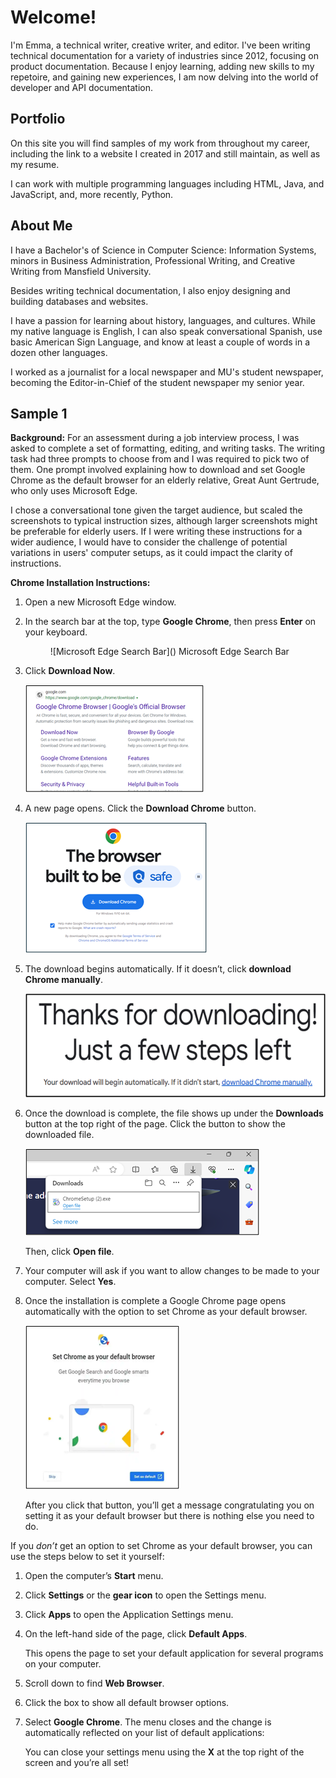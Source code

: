 # Welcome!

I'm Emma, a technical writer, creative writer, and editor. I've been writing technical documentation for a variety of industries since 2012, focusing on product documentation. Because I enjoy learning, adding new skills to my repetoire, and gaining new experiences, I am now delving into the world of developer and API documentation.

## Portfolio

On this site you will find samples of my work from throughout my career, including the link to a website I created in 2017 and still maintain, as well as my resume.

I can work with multiple programming languages including HTML, Java, and JavaScript, and, more recently, Python.

## About Me

I have a Bachelor's of Science in Computer Science: Information Systems, minors in Business Administration, Professional Writing, and Creative Writing from Mansfield University.

Besides writing technical documentation, I also enjoy designing and building databases and websites.

I have a passion for learning about history, languages, and cultures. While my native language is English, I can also speak conversational Spanish, use basic American Sign Language, and know at least a couple of words in a dozen other languages.

I worked as a journalist for a local newspaper and MU's student newspaper, becoming the Editor-in-Chief of the student newspaper my senior year.

## Sample 1
**Background:** For an assessment during a job interview process, I was asked to complete a set of formatting, editing, and writing tasks. The writing task had three prompts to choose from and I was required to pick two of them. One prompt involved explaining how to download and set Google Chrome as the default browser for an elderly relative, Great Aunt Gertrude, who only uses Microsoft Edge.

I chose a conversational tone given the target audience, but scaled the screenshots to typical instruction sizes, although larger screenshots might be preferable for elderly users. If I were writing these instructions for a wider audience, I would have to consider the challenge of potential variations in users' computer setups, as it could impact the clarity of instructions.

**Chrome Installation Instructions:**

1.	Open a new Microsoft Edge window.

1.	In the search bar at the top, type **Google Chrome**, then press **Enter** on your keyboard.
    
    <figure markdown>
     ![Microsoft Edge Search Bar](<Images/Step 2. - Microsoft Edge Search Bar.png>)
     <fig caption>Microsoft Edge Search Bar</fig caption>
    </figure>  
 
1.	Click **Download Now**.

    ![Search Result - Download Button](<Images/Step 3. - Search Results - Download Button.png>)
 
1.	A new page opens. Click the **Download Chrome** button.

    ![Chrome Website - Download Button](<Images/Step 4. - Chrome Website - Download Button.png>)
  
1.	The download begins automatically. If it doesn’t, click **download Chrome manually**.

    ![Thank You Message and Manual Download Button](<Images/Step 5. - Thank You Msg - Download Manually.png>)
 
1.	Once the download is complete, the file shows up under the **Downloads** button at the top right of the page. Click the button to show the downloaded file.

    ![Downloads Folder](<Images/Step 6. - Downloads Folder.png>)
 
    Then, click **Open file**.

1.	Your computer will ask if you want to allow changes to be made to your computer. Select **Yes**. 
 
1.	Once the installation is complete a Google Chrome page opens automatically with the option to set Chrome as your default browser.

    ![Default Browser Setup Page](<Images/Step 8. - Default Browser Setup Page.png>)
   
    After you click that button, you’ll get a message congratulating you on setting it as your default browser but there is nothing else you need to do. 

If you *don’t* get an option to set Chrome as your default browser, you can use the steps below to set it yourself:

1.	Open the computer’s **Start** menu.

1.	Click **Settings** or the **gear icon** to open the Settings menu.
    
1.	Click **Apps** to open the Application Settings menu.
  
1.	On the left-hand side of the page, click **Default Apps**.
 
    This opens the page to set your default application for several programs on your computer.

1. Scroll down to find **Web Browser**.
 
1.	Click the box to show all default browser options.
  
1.	Select **Google Chrome**. The menu closes and the change is automatically reflected on your list of default applications:
  
    You can close your settings menu using the **X** at the top right of the screen and you’re all set!

